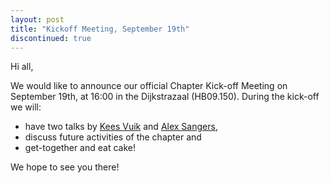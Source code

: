 ```yaml
---
layout: post
title: "Kickoff Meeting, September 19th"
discontinued: true
---
```


Hi all,

We would like to announce our official Chapter Kick-off Meeting on September
19th, at 16:00 in the Dijkstrazaal (HB09.150). During the kick-off we will:

* have two talks by [Kees Vuik] and [Alex Sangers],
* discuss future activities of the chapter and
* get-together and eat cake!

We hope to see you there!

[Alex Sangers]: http://alexsangers.weblog.tudelft.nl/
[Kees Vuik]: http://ta.twi.tudelft.nl/users/vuik/
